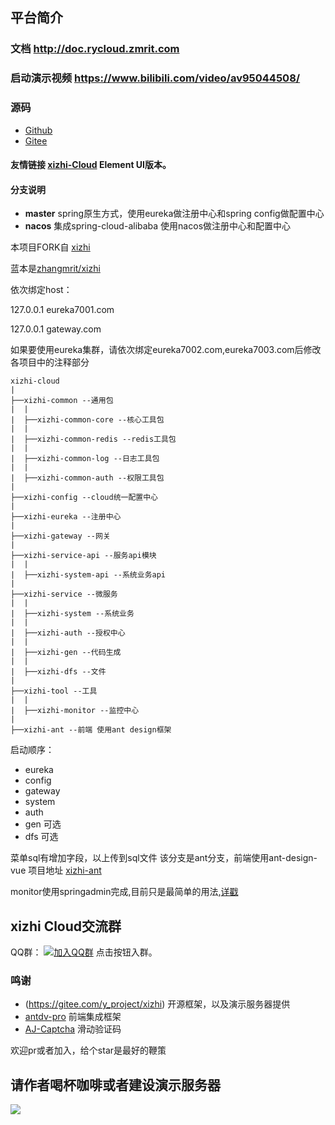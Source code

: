## 平台简介

### 文档 http://doc.rycloud.zmrit.com 
### 启动演示视频 https://www.bilibili.com/video/av95044508/

### 源码
- [Github](https://github.com/zhangmrit/xizhi-cloud)
- [Gitee](https://gitee.com/zhangmrit/xizhi-cloud)

#### 友情链接 [xizhi-Cloud](https://gitee.com/y_project/xizhi-Cloud) Element UI版本。
#### 分支说明

- **master** spring原生方式，使用eureka做注册中心和spring config做配置中心
- **nacos** 集成spring-cloud-alibaba 使用nacos做注册中心和配置中心

本项目FORK自  [xizhi](https://gitee.com/y_project/xizhi)

蓝本是[zhangmrit/xizhi](https://gitee.com/zhangmrit/xizhi)

依次绑定host：

127.0.0.1 eureka7001.com

127.0.0.1 gateway.com

如果要使用eureka集群，请依次绑定eureka7002.com,eureka7003.com后修改各项目中的注释部分

```
xizhi-cloud
|
├──xizhi-common --通用包
|  |
|  ├──xizhi-common-core --核心工具包
|  |
|  ├──xizhi-common-redis --redis工具包
|  |
|  ├──xizhi-common-log --日志工具包
|  |
|  ├──xizhi-common-auth --权限工具包
|
├──xizhi-config --cloud统一配置中心
|
├──xizhi-eureka --注册中心
|
├──xizhi-gateway --网关
|
├──xizhi-service-api --服务api模块
|  |
|  ├──xizhi-system-api --系统业务api
|
├──xizhi-service --微服务
|  |
|  ├──xizhi-system --系统业务
|  |
|  ├──xizhi-auth --授权中心
|  |
|  ├──xizhi-gen --代码生成
|  |
|  ├──xizhi-dfs --文件
|
├──xizhi-tool --工具
|  |
|  ├──xizhi-monitor --监控中心
|
├──xizhi-ant --前端 使用ant design框架

```



启动顺序：
- eureka
- config
- gateway
- system
- auth
- gen 可选
- dfs 可选

菜单sql有增加字段，以上传到sql文件
该分支是ant分支，前端使用ant-design-vue 项目地址 [xizhi-ant](https://gitee.com/zhangmrit/xizhi-ant)

monitor使用springadmin完成,目前只是最简单的用法,[详戳](http://doc.rycloud.zmrit.com/#/extra?id=%e7%9b%91%e6%8e%a7)

## xizhi Cloud交流群

QQ群：  [![加入QQ群](https://img.shields.io/badge/755109875-blue.svg)](https://jq.qq.com/?_wv=1027&k=5JGXHPD)  点击按钮入群。

### 鸣谢
- (https://gitee.com/y_project/xizhi) 开源框架，以及演示服务器提供
- [antdv-pro](https://github.com/vueComponent/ant-design-vue-pro) 前端集成框架
- [AJ-Captcha](https://gitee.com/anji-plus/captcha) 滑动验证码

欢迎pr或者加入，给个star是最好的鞭策

##  请作者喝杯咖啡或者建设演示服务器


![](http://upload.ouliu.net/i/20191021180958e1ek5.png)
